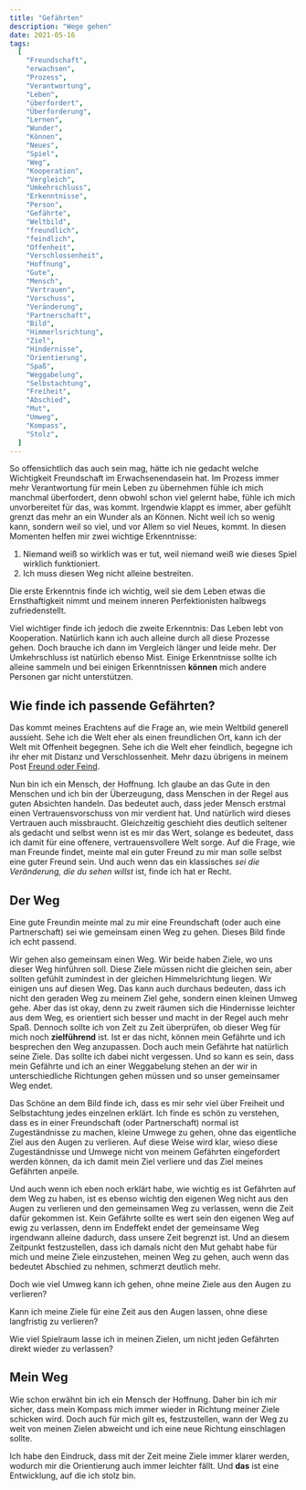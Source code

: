 ```yaml
---
title: "Gefährten"
description: "Wege gehen"
date: 2021-05-16
tags:
  [
    "Freundschaft",
    "erwachsen",
    "Prozess",
    "Verantwortung",
    "Leben",
    "überfordert",
    "Überforderung",
    "Lernen",
    "Wunder",
    "Können",
    "Neues",
    "Spiel",
    "Weg",
    "Kooperation",
    "Vergleich",
    "Umkehrschluss",
    "Erkenntnisse",
    "Person",
    "Gefährte",
    "Weltbild",
    "freundlich",
    "feindlich",
    "Offenheit",
    "Verschlossenheit",
    "Hoffnung",
    "Gute",
    "Mensch",
    "Vertrauen",
    "Vorschuss",
    "Veränderung",
    "Partnerschaft",
    "Bild",
    "Himmerlsrichtung",
    "Ziel",
    "Hindernisse",
    "Orientierung",
    "Spaß",
    "Weggabelung",
    "Selbstachtung",
    "Freiheit",
    "Abschied",
    "Mut",
    "Umweg",
    "Kompass",
    "Stolz",
  ]
---
```


So offensichtlich das auch sein mag, hätte ich nie gedacht welche Wichtigkeit Freundschaft im Erwachsenendasein hat. Im Prozess immer mehr Verantwortung für mein Leben zu übernehmen fühle ich mich manchmal überfordert, denn obwohl schon viel gelernt habe, fühle ich mich unvorbereitet für das, was kommt. Irgendwie klappt es immer, aber gefühlt grenzt das mehr an ein Wunder als an Können. Nicht weil ich so wenig kann, sondern weil so viel, und vor Allem so viel Neues, kommt. In diesen Momenten helfen mir zwei wichtige Erkenntnisse:

1. Niemand weiß so wirklich was er tut, weil niemand weiß wie dieses Spiel wirklich funktioniert.
2. Ich muss diesen Weg nicht alleine bestreiten.

Die erste Erkenntnis finde ich wichtig, weil sie dem Leben etwas die Ernsthaftigkeit nimmt und meinem inneren Perfektionisten halbwegs zufriedenstellt.

Viel wichtiger finde ich jedoch die zweite Erkenntnis: Das Leben lebt von Kooperation. Natürlich kann ich auch alleine durch all diese Prozesse gehen. Doch brauche ich dann im Vergleich länger und leide mehr. Der Umkehrschluss ist natürlich ebenso Mist. Einige Erkenntnisse sollte ich alleine sammeln und bei einigen Erkenntnissen **können** mich andere Personen gar nicht unterstützen.

## Wie finde ich passende Gefährten?

Das kommt meines Erachtens auf die Frage an, wie mein Weltbild generell aussieht. Sehe ich die Welt eher als einen freundlichen Ort, kann ich der Welt mit Offenheit begegnen. Sehe ich die Welt eher feindlich, begegne ich ihr eher mit Distanz und Verschlossenheit. Mehr dazu übrigens in meinem Post [Freund oder Feind](https://blog.jonahpolack.de/2021-02-21/).

Nun bin ich ein Mensch, der Hoffnung. Ich glaube an das Gute in den Menschen und ich bin der Überzeugung, dass Menschen in der Regel aus guten Absichten handeln. Das bedeutet auch, dass jeder Mensch erstmal einen Vertrauensvorschuss von mir verdient hat. Und natürlich wird dieses Vertrauen auch missbraucht. Gleichzeitig geschieht dies deutlich seltener als gedacht und selbst wenn ist es mir das Wert, solange es bedeutet, dass ich damit für eine offenere, vertrauensvollere Welt sorge. Auf die Frage, wie man Freunde findet, meinte mal ein guter Freund zu mir man solle selbst eine guter Freund sein. Und auch wenn das ein klassisches _sei die Veränderung, die du sehen willst_ ist, finde ich hat er Recht.

## Der Weg

Eine gute Freundin meinte mal zu mir eine Freundschaft (oder auch eine Partnerschaft) sei wie gemeinsam einen Weg zu gehen. Dieses Bild finde ich echt passend.

Wir gehen also gemeinsam einen Weg. Wir beide haben Ziele, wo uns dieser Weg hinführen soll. Diese Ziele müssen nicht die gleichen sein, aber sollten gefühlt zumindest in der gleichen Himmelsrichtung liegen. Wir einigen uns auf diesen Weg. Das kann auch durchaus bedeuten, dass ich nicht den geraden Weg zu meinem Ziel gehe, sondern einen kleinen Umweg gehe. Aber das ist okay, denn zu zweit räumen sich die Hindernisse leichter aus dem Weg, es orientiert sich besser und macht in der Regel auch mehr Spaß. Dennoch sollte ich von Zeit zu Zeit überprüfen, ob dieser Weg für mich noch **zielführend** ist. Ist er das nicht, können mein Gefährte und ich besprechen den Weg anzupassen. Doch auch mein Gefährte hat natürlich seine Ziele. Das sollte ich dabei nicht vergessen. Und so kann es sein, dass mein Gefährte und ich an einer Weggabelung stehen an der wir in unterschiedliche Richtungen gehen müssen und so unser gemeinsamer Weg endet.

Das Schöne an dem Bild finde ich, dass es mir sehr viel über Freiheit und Selbstachtung jedes einzelnen erklärt. Ich finde es schön zu verstehen, dass es in einer Freundschaft (oder Partnerschaft) normal ist Zugeständnisse zu machen, kleine Umwege zu gehen, ohne das eigentliche Ziel aus den Augen zu verlieren. Auf diese Weise wird klar, wieso diese Zugeständnisse und Umwege nicht von meinem Gefährten eingefordert werden können, da ich damit mein Ziel verliere und das Ziel meines Gefährten anpeile.

Und auch wenn ich eben noch erklärt habe, wie wichtig es ist Gefährten auf dem Weg zu haben, ist es ebenso wichtig den eigenen Weg nicht aus den Augen zu verlieren und den gemeinsamen Weg zu verlassen, wenn die Zeit dafür gekommen ist. Kein Gefährte sollte es wert sein den eigenen Weg auf ewig zu verlassen, denn im Endeffekt endet der gemeinsame Weg irgendwann alleine dadurch, dass unsere Zeit begrenzt ist. Und an diesem Zeitpunkt festzustellen, dass ich damals nicht den Mut gehabt habe für mich und meine Ziele einzustehen, meinen Weg zu gehen, auch wenn das bedeutet Abschied zu nehmen, schmerzt deutlich mehr.

Doch wie viel Umweg kann ich gehen, ohne meine Ziele aus den Augen zu verlieren?

Kann ich meine Ziele für eine Zeit aus den Augen lassen, ohne diese langfristig zu verlieren?

Wie viel Spielraum lasse ich in meinen Zielen, um nicht jeden Gefährten direkt wieder zu verlassen?

## Mein Weg

Wie schon erwähnt bin ich ein Mensch der Hoffnung. Daher bin ich mir sicher, dass mein Kompass mich immer wieder in Richtung meiner Ziele schicken wird. Doch auch für mich gilt es, festzustellen, wann der Weg zu weit von meinen Zielen abweicht und ich eine neue Richtung einschlagen sollte.

Ich habe den Eindruck, dass mit der Zeit meine Ziele immer klarer werden, wodurch mir die Orientierung auch immer leichter fällt. Und **das** ist eine Entwicklung, auf die ich stolz bin.
